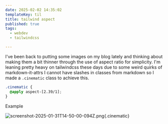 ```yaml
---
date: 2025-02-02 14:35:02
templateKey: til
title: tailwind aspect
published: true
tags:
  - webdev
  - tailwindcss

---
```


I've been back to putting some images on my blog lately and thinking about
making them a bit thinner through the use of aspect ratio for simplicity.  I'm
leaning pretty heavy on tailwindcss these days due to some weird quirks of
markdown-it-attrs I cannot have slashes in classes from markdown so I made a
`.cinematic` class to achieve this.

``` css
.cinematic {
  @apply aspect-[2.39/1];
}
```

Example

![screenshot-2025-01-31T14-50-00-094Z.png](https://dropper.wayl.one/api/file/50cfa8dc-9d46-4f02-877b-688fa5510a83.png){.cinematic}

